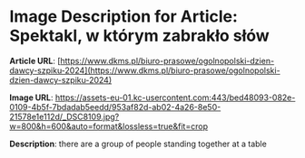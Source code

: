 # Image Description for Article: Spektakl, w którym zabrakło słów
**Article URL**: [https://www.dkms.pl/biuro-prasowe/ogolnopolski-dzien-dawcy-szpiku-2024](https://www.dkms.pl/biuro-prasowe/ogolnopolski-dzien-dawcy-szpiku-2024)

**Image URL**: https://assets-eu-01.kc-usercontent.com:443/bed48093-082e-0109-4b5f-7bdadab5eedd/953af82d-ab02-4a26-8e50-21578e1e112d/_DSC8109.jpg?w=800&h=600&auto=format&lossless=true&fit=crop

**Description**: there are a group of people standing together at a table
